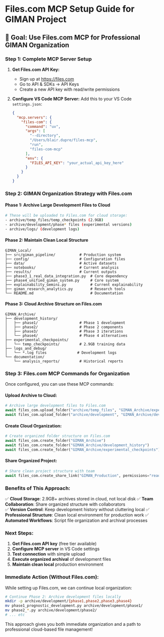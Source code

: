 # Files.com MCP Setup Guide for GIMAN Project

## 🎯 Goal: Use Files.com MCP for Professional GIMAN Organization

### Step 1: Complete MCP Server Setup

1. **Get Files.com API Key:**
   - Sign up at https://files.com
   - Go to API & SDKs → API Keys
   - Create a new API key with read/write permissions

2. **Configure VS Code MCP Server:**
   Add this to your VS Code `settings.json`:
   ```json
   {
     "mcp.servers": {
       "files-com": {
         "command": "uv",
         "args": [
           "--directory",
           "/Users/blair.dupre/files-mcp",
           "run",
           "files-com-mcp"
         ],
         "env": {
           "FILES_API_KEY": "your_actual_api_key_here"
         }
       }
     }
   }
   ```

### Step 2: GIMAN Organization Strategy with Files.com

#### Phase 1: Archive Large Development Files to Cloud
```bash
# These will be uploaded to Files.com for cloud storage:
- archive/temp_files/temp_checkpoints (2.9GB)
- archive/development/phase* files (experimental versions)  
- archive/logs/ (development logs)
```

#### Phase 2: Maintain Clean Local Structure
```
GIMAN_Local/
├── src/giman_pipeline/           # Production system
├── config/                       # Configuration files
├── data/                         # Active datasets
├── notebooks/                    # Current analysis
├── results/                      # Current outputs
├── phase3_1_real_data_integration.py  # Core dependency
├── phase4_unified_giman_system.py     # Core system
├── explainability_Gemini.py           # Current explainability
├── giman_research_analytics.py        # Research tools
└── README.md                          # Documentation
```

#### Phase 3: Cloud Archive Structure on Files.com
```
GIMAN_Archive/
├── development_history/
│   ├── phase1/                   # Phase 1 development
│   ├── phase2/                   # Phase 2 components  
│   ├── phase3/                   # Phase 3 iterations
│   └── phase4/                   # Phase 4 alternatives
├── experimental_checkpoints/
│   └── temp_checkpoints/         # 2.9GB training data
├── logs_and_debug/
│   └── *.log files              # Development logs
└── documentation/
    └── analysis_reports/         # Historical reports
```

### Step 3: Files.com MCP Commands for Organization

Once configured, you can use these MCP commands:

#### Upload Archive to Cloud:
```python
# Archive large development files to Files.com
await files_com.upload_folder("archive/temp_files", "GIMAN_Archive/experimental_checkpoints/")
await files_com.upload_folder("archive/development", "GIMAN_Archive/development_history/")
```

#### Create Cloud Organization:
```python
# Create organized folder structure on Files.com
await files_com.create_folder("GIMAN_Archive")
await files_com.create_folder("GIMAN_Archive/development_history")
await files_com.create_folder("GIMAN_Archive/experimental_checkpoints")
```

#### Share Organized Project:
```python
# Share clean project structure with team
await files_com.create_share_link("GIMAN_Production", permissions="read")
```

### Benefits of This Approach:

✅ **Cloud Storage**: 2.9GB+ archives stored in cloud, not local disk
✅ **Team Collaboration**: Share organized structure with collaborators  
✅ **Version Control**: Keep development history without cluttering local
✅ **Professional Structure**: Clean local environment for production work
✅ **Automated Workflows**: Script file organization and archival processes

### Next Steps:

1. **Get Files.com API key** (free tier available)
2. **Configure MCP server** in VS Code settings
3. **Test connection** with simple upload
4. **Execute organized archival** of development files
5. **Maintain clean local** production environment

### Immediate Action (Without Files.com):
While setting up Files.com, we can continue local organization:

```bash
# Continue Phase 2: Archive development files locally
mkdir -p archive/development/{phase1,phase2,phase3,phase4}
mv phase1_prognostic_development.py archive/development/phase1/
mv phase2_*.py archive/development/phase2/
# ... etc
```

This approach gives you both immediate organization and a path to professional cloud-based file management!